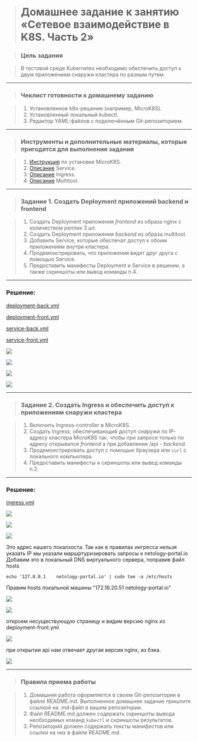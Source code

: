 > # Домашнее задание к занятию «Сетевое взаимодействие в K8S. Часть 2»

> ### Цель задания

> В тестовой среде Kubernetes необходимо обеспечить доступ к двум приложениям снаружи кластера по разным путям.

------

> ### Чеклист готовности к домашнему заданию

> 1. Установленное k8s-решение (например, MicroK8S).
> 2. Установленный локальный kubectl.
> 3. Редактор YAML-файлов с подключённым Git-репозиторием.

------

> ### Инструменты и дополнительные материалы, которые пригодятся для выполнения задания

> 1. [Инструкция](https://microk8s.io/docs/getting-started) по установке MicroK8S.
> 2. [Описание](https://kubernetes.io/docs/concepts/services-networking/service/) Service.
> 3. [Описание](https://kubernetes.io/docs/concepts/services-networking/ingress/) Ingress.
> 4. [Описание](https://github.com/wbitt/Network-MultiTool) Multitool.

------

> ### Задание 1. Создать Deployment приложений backend и frontend

> 1. Создать Deployment приложения _frontend_ из образа nginx с количеством реплик 3 шт.
> 2. Создать Deployment приложения _backend_ из образа multitool. 
> 3. Добавить Service, которые обеспечат доступ к обоим приложениям внутри кластера. 
> 4. Продемонстрировать, что приложения видят друг друга с помощью Service.
> 5. Предоставить манифесты Deployment и Service в решении, а также скриншоты или вывод команды п.4.

------
### Решение:

[deployment-back.yml](./deployment-back.yml)

[deployment-front.yml](./deployment-front.yml)

[service-back.yml](./service-back.yml)

[service-front.yml](./service-front.yml)

![](Kuber_12.5_1.1.jpg)

![](Kuber_12.5_1.2.jpg)

![](Kuber_12.5_1.3.jpg)

![](Kuber_12.5_1.4.jpg)

------

> ### Задание 2. Создать Ingress и обеспечить доступ к приложениям снаружи кластера

> 1. Включить Ingress-controller в MicroK8S.
> 2. Создать Ingress, обеспечивающий доступ снаружи по IP-адресу кластера MicroK8S так, чтобы при запросе только по адресу открывался _frontend_ а при добавлении /api - _backend_.
> 3. Продемонстрировать доступ с помощью браузера или `curl` с локального компьютера.
> 4. Предоставить манифесты и скриншоты или вывод команды п.2.

------
### Решение:


[ingress.yml](./ingress.yml)

![](Kuber_12.5_2.1.jpg)

![](Kuber_12.5_2.2.jpg)

![](Kuber_12.5_2.3.jpg)

Это адрес нашего локалхоста. Так как в правилах ингресса нельзя указать IP мы указали маршртуризировать запросы к netology-portal.io 
Добавим это в локальный DNS виртуального сервера, поправив файл hosts

```
echo '127.0.0.1    netology-portal.io' | sudo tee -a /etc/hosts
```


Правим hosts локальной машины "172.16.20.51 netology-portal.io"

![](Kuber_12.5_2.4.jpg)

![](Kuber_12.5_2.5.jpg)

откроем несуществующую страницу и видим версию nginx из deployment-front.yml

![](Kuber_12.5_2.6.jpg)

при открытии api нам отвечает другая версия nginx, из бэка.

![](Kuber_12.5_2.7.jpg)

------

> ### Правила приема работы

> 1. Домашняя работа оформляется в своем Git-репозитории в файле README.md. Выполненное домашнее задание пришлите ссылкой на .md-файл в вашем репозитории.
> 2. Файл README.md должен содержать скриншоты вывода необходимых команд `kubectl` и скриншоты результатов.
> 3. Репозиторий должен содержать тексты манифестов или ссылки на них в файле README.md.